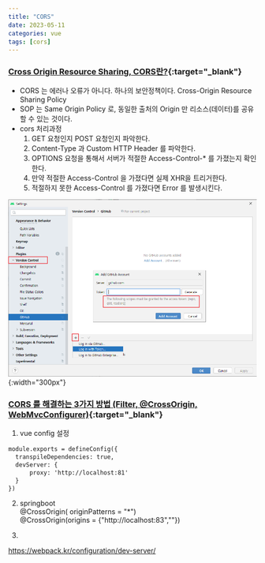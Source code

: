 ```yaml
---
title: "CORS"
date: 2023-05-11
categories: vue
tags: [cors]
---
```


### [Cross Origin Resource Sharing, CORS란?](https://wonit.tistory.com/307){:target="_blank"}

* CORS 는 에러나 오류가 아니다. 하나의 보안정책이다. Cross-Origin Resource Sharing Policy
* SOP 는 Same Origin Policy 로, 동일한 출처의 Origin 만 리소스(데이터)를 공유할 수 있는 것이다.
* cors 처리과정 
  1. GET 요청인지 POST 요청인지 파악한다.
  2. Content-Type 과 Custom HTTP Header 를 파악한다.
  3. OPTIONS 요청을 통해서 서버가 적절한 Access-Control-* 를 가졌는지 확인한다.
  4. 만약 적절한 Access-Control 을 가졌다면 실제 XHR을 트리거한다.
  5. 적절하지 못한 Access-Control 를 가졌다면 Error 를 발생시킨다.

![github 로그인](/img/android/git01.png){:width="300px"}  

### [CORS 를 해결하는 3가지 방법 (Filter, @CrossOrigin, WebMvcConfigurer)](https://wonit.tistory.com/572){:target="_blank"}


1. vue config 설정
```vue
module.exports = defineConfig({
  transpileDependencies: true,
  devServer: {
      proxy: 'http://localhost:81'
  }
})
```

2. springboot  
@CrossOrigin( originPatterns = "*")    
@CrossOrigin(origins = {"http://localhost:83",""})  

3. 

https://webpack.kr/configuration/dev-server/

